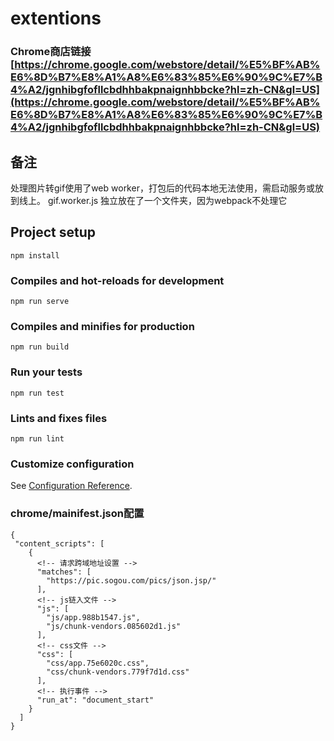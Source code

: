 # extentions

### Chrome商店链接[https://chrome.google.com/webstore/detail/%E5%BF%AB%E6%8D%B7%E8%A1%A8%E6%83%85%E6%90%9C%E7%B4%A2/jgnhibgfofllcbdhhbakpnaignhbbcke?hl=zh-CN&gl=US](https://chrome.google.com/webstore/detail/%E5%BF%AB%E6%8D%B7%E8%A1%A8%E6%83%85%E6%90%9C%E7%B4%A2/jgnhibgfofllcbdhhbakpnaignhbbcke?hl=zh-CN&gl=US)

## 备注
处理图片转gif使用了web worker，打包后的代码本地无法使用，需启动服务或放到线上。
gif.worker.js 独立放在了一个文件夹，因为webpack不处理它


## Project setup
```
npm install
```

### Compiles and hot-reloads for development
```
npm run serve
```

### Compiles and minifies for production
```
npm run build
```

### Run your tests
```
npm run test
```

### Lints and fixes files
```
npm run lint
```

### Customize configuration
See [Configuration Reference](https://cli.vuejs.org/config/).



### chrome/mainifest.json配置
```
{
 "content_scripts": [
    {
      <!-- 请求跨域地址设置 -->
      "matches": [
        "https://pic.sogou.com/pics/json.jsp/" 
      ],
      <!-- js链入文件 -->
      "js": [
        "js/app.988b1547.js",
        "js/chunk-vendors.085602d1.js"
      ],
      <!-- css文件 -->
      "css": [
        "css/app.75e6020c.css",
        "css/chunk-vendors.779f7d1d.css"
      ],
      <!-- 执行事件 -->
      "run_at": "document_start"
    }
  ]
}
```
